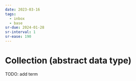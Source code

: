 ```yaml
---
date: 2023-03-16
tags:
  - inbox
  - base
sr-due: 2024-01-28
sr-interval: 1
sr-ease: 190
---
```

# Collection (abstract data type)

TODO: add term
